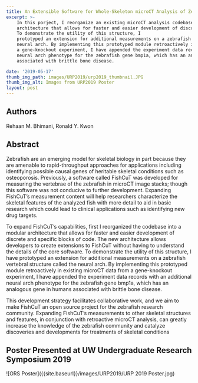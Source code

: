 ```yaml
---
title: An Extensible Software for Whole-Skeleton microCT Analysis of Zebrafish 
excerpt: >-
    In this porject, I reorganize an existing microCT analysis codebase into a modular 
    architecture that allows for faster and easier development of discrete and specific blocks of code. 
    To demonstrate the utility of this structure, I 
    prototyped an extension for additional measurements on a zebrafish vertebral structure called the 
    neural arch. By implementing this prototyped module retroactively in existing microCT data from 
    a gene-knockout experiment, I have appended the experiment data records with an additional 
    neural arch phenotype for the zebrafish gene bmp1a, which has an analogous gene in humans 
    associated with brittle bone disease. 

date: '2019-05-17'
thumb_img_path: images/URP2019/urp2019_thumbnail.JPG
thumb_img_alt: Images from URP2019 Poster
layout: post
---
```


## Authors
Rehaan M. Bhimani, Ronald Y. Kwon

## Abstract
Zebrafish are an emerging model for skeletal biology in part because they are amenable to 
rapid-throughput approaches for applications including identifying possible causal genes of 
heritable skeletal conditions such as osteoporosis. Previously, a software called FishCuT was 
developed for measuring the vertebrae of the zebrafish in microCT image stacks; though this 
software was not conducive to further development. Expanding FishCuT’s measurement content 
will help researchers characterize the skeletal features of the analyzed fish with more detail to aid 
in basic research which could lead to clinical applications such as identifying new drug targets. 

To expand FishCuT’s capabilities, first I reorganized the codebase into a modular 
architecture that allows for faster and easier development of discrete and specific blocks of code. 
The new architecture allows developers to create extensions to FishCuT without having to 
understand the details of the core software. To demonstrate the utility of this structure, I have 
prototyped an extension for additional measurements on a zebrafish vertebral structure called the 
neural arch. By implementing this prototyped module retroactively in existing microCT data from 
a gene-knockout experiment, I have appended the experiment data records with an additional 
neural arch phenotype for the zebrafish gene bmp1a, which has an analogous gene in humans 
associated with brittle bone disease. 

This development strategy facilitates collaborative work, and we aim to make FishCuT an 
open source project for the zebrafish research community. Expanding FishCuT’s measurements to 
other skeletal structures and features, in conjunction with retroactive microCT analysis, can greatly 
increase the knowledge of the zebrafish community and catalyze discoveries and developments 
for treatments of skeletal conditions

## Poster Presented at UW Undergraduate Research Symposium 2019
![ORS Poster]({{site.baseurl}}/images/URP2019/URP 2019 Poster.jpg)